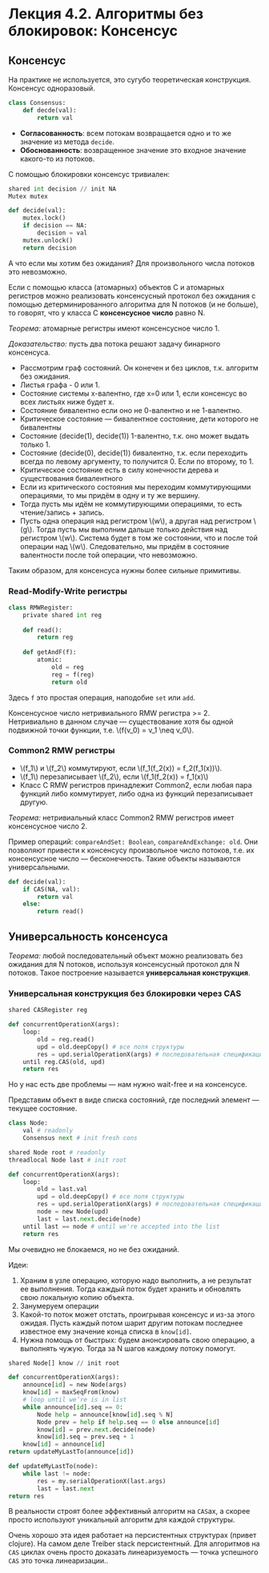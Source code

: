 # Лекция 4.2. Алгоритмы без блокировок: Консенсус

## Консенсус

На практике не используется, это сугубо теоретическая конструкция. Консенсус одноразовый.

```python
class Consensus:
    def decde(val):
        return val
```

- **Согласованность**: всем потокам возвращается одно и то же значение из метода `decide`.
- **Обоснованность**: возвращенное значение это входное значение какого-то из потоков.

С помощью блокировки консенсус тривиален:

```python
shared int decision // init NA
Mutex mutex

def decide(val):
    mutex.lock()
    if decision == NA:
        decision = val
    mutex.unlock()
    return decision
```

А что если мы хотим без ожидания? Для произвольного числа потоков это невозможно.

Если с помощью класса (атомарных) объектов C и атомарных регистров можно реализовать консенсусный протокол без ожидания с помощью детерминированного алгоритма для N потоков (и не больше), то говорят, что у класса C **консенсусное число** равно N.

_Теорема:_ атомарные регистры имеют консенсусное число 1.

_Доказательство:_ пусть два потока решают задачу бинарного консенсуса.
- Рассмотрим граф состояний. Он конечен и без циклов, т.к. алгоритм без ожидания.
- Листья графа - 0 или 1.
- Состояние системы x-валентно, где x=0 или 1, если консенсус во всех листьях ниже будет x.
- Состояние бивалентно если оно не 0-валентно и не 1-валентно.
- Критическое состояние — бивалентное состояние, дети которого не бивалентны
- Состояние (decide(1), decide(1)) 1-валентно, т.к. оно может выдать только 1.
- Состояние (decide(0), decide(1)) бивалентно, т.к. если переходить всегда по левому аргументу, то получится 0. Если по второму, то 1.
- Критическое состояние есть в силу конечности дерева и существования бивалентного
- Если из критического состояния мы переходим коммутирующими операциями, то мы придём в одну и ту же вершину.
- Тогда пусть мы идём не коммутирующими операциями, то есть чтение/запись + запись.
- Пусть одна операция над регистром \\(w\\), а другая над регистром \\(g\\). Тогда пусть мы выполним дальше только действия над регистром \\(w\\). Система будет в том же состоянии, что и после той операции над \\(w\\). Следовательно, мы придём в состояние валентности после той операции, что невозможно.

Таким образом, для консенсуса нужны более сильные примитивы.

### Read-Modify-Write регистры

```python
class RMWRegister:
    private shared int reg
    
    def read():
        return reg
    
    def getAndF(f):
        atomic:
            old = reg
            reg = f(reg)
            return old
```

Здесь `f` это простая операция, наподобие `set` или `add`.

Консенсусное число нетривиального RMW регистра >= 2. Нетривиально в данном случае — существование хотя бы одной подвижной точки функции, т.е. \\(f(v_0) = v_1 \neq v_0\\).

### Common2 RMW регистры

- \\(f_1\\) и \\(f_2\\) коммутируют, если \\(f_1(f_2(x)) = f_2(f_1(x))\\).
- \\(f_1\\) перезаписывает \\(f_2\\), если \\(f_1(f_2(x)) = f_1(x)\\)
- Класс C RMW регистров принадлежит Common2, если любая пара функций либо коммутирует, либо одна из функций перезаписывает другую.

_Теорема:_ нетривиальный класс Common2 RMW регистров имеет консенсусное число 2.

Пример операций: `compareAndSet: Boolean`, `compareAndExchange: old`. Они позволяют привести к консенсусу произвольное число потоков, т.е. их консенсусное число — бесконечность. Такие объекты называются универсальными.

```python
def decide(val):
    if CAS(NA, val):
        return val
    else:
        return read()
```

## Универсальность консенсуса

_Теорема:_ любой последовательный объект можно реализовать без ожидания для N потоков, используя консенсусный протокол для N потоков. Такое построение называется **универсальная конструкция**.

### Универсальная конструкция без блокировки через CAS

```python
shared CASRegister reg

def concurrentOperationX(args):
    loop:
        old = reg.read()
        upd = old.deepCopy() # все поля структуры
        res = upd.serialOperationX(args) # последовательная спецификация
    until reg.CAS(old, upd)
    return res
```

Но у нас есть две проблемы — нам нужно wait-free и на консенсусе.

Представим объект в виде списка состояний, где последний элемент — текущее состояние.

```python
class Node:
    val # readonly
    Consensus next # init fresh cons

shared Node root # readonly
threadlocal Node last # init root

def concurrentOperationX(args):
    loop:
        old = last.val
        upd = old.deepCopy() # все поля структуры
        res = upd.serialOperationX(args) # последовательная спецификация
        node = new Node(upd)
        last = last.next.decide(node)
    until last == node # until we're accepted into the list
    return res
```

Мы очевидно не блокаемся, но не без ожиданий.

Идеи:
1. Храним в узле операцию, которую надо выполнить, а не результат ее выполнения. Тогда каждый поток будет хранить и обновлять свою локальную копию объекта.
2. Занумеруем операции
3. Какой-то поток может отстать, проигрывая консенсус и из-за этого ожидая. Пусть каждый потом шарит другим потокам последнее известное ему значение конца списка в `know[id]`.
4. Нужна помощь от быстрых: будем анонсировать свою операцию, а выполнять чужую. Тогда за N шагов каждому потоку помогут.

```python
shared Node[] know // init root

def concurrentOperationX(args):
    announce[id] = new Node(args)
    know[id] = maxSeqFrom(know)
    # loop until we’re is in list
    while announce[id].seq == 0:
        Node help = announce[know[id].seq % N]
        Node prev = help if help.seq == 0 else announce[id]
        know[id] = prev.next.decide(node)
        know[id].seq = prev.seq + 1
    know[id] = announce[id]
return updateMyLastTo(announce[id])

def updateMyLastTo(node):
    while last != node:
        res = my.serialOperationX(last.args)
        last = last.next
return res
```

В реальности строят более эффективный алгоритм на `CAS`ах, а скорее просто используют уникальный алгоритм для каждой структуры.

Очень хорошо эта идея работает на персистентных структурах (привет clojure). На самом деле Treiber stack персистентный. Для алгоритмов на `CAS` циклах очень просто доказать линеаризуемость — точка успешного `CAS` это точка линеаризации..
